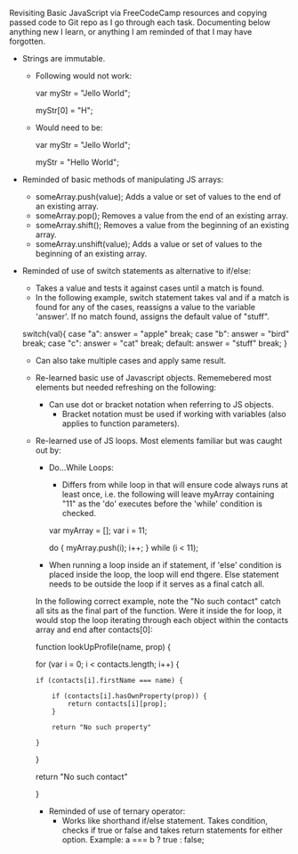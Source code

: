 Revisiting Basic JavaScript via FreeCodeCamp resources and copying passed code to Git repo as I go through each task. Documenting below anything new I learn, or anything I am reminded of that I may have forgotten.

- Strings are immutable.
    - Following would not work:

        var myStr = "Jello World";

        myStr[0] = "H";

    - Would need to be:

        var myStr = "Jello World";

        myStr = "Hello World";

- Reminded of basic methods of manipulating JS arrays:
    - someArray.push(value);
        Adds a value or set of values to the end of an existing array.
    - someArray.pop();
        Removes a value from the end of an existing array.
    - someArray.shift();
        Removes a value from the beginning of an existing array.
    - someArray.unshift(value);
        Adds a value or set of values to the beginning of an existing array.

- Reminded of use of switch statements as alternative to if/else:
    - Takes a value and tests it against cases until a match is found.
    - In the following example, switch statement takes val and if a match is found for any of the cases, reassigns a value to the variable 'answer'. If no match found, assigns the default value of "stuff".

    switch(val){
      case "a":
        answer = "apple"
        break;
      case "b":
        answer = "bird"
        break;
      case "c":
        answer = "cat"
        break;
      default:
        answer = "stuff"
        break;
    }
    
    - Can also take multiple cases and apply same result.

  - Re-learned basic use of Javascript objects. Rememebered most elements but needed refreshing on the following:
    - Can use dot or bracket notation when referring to JS objects.
      - Bracket notation must be used if working with variables (also applies to function parameters).

  - Re-learned use of JS loops. Most elements familiar but was caught out by:
    - Do...While Loops:
      - Differs from while loop in that will ensure code always runs at least once, i.e. the following will leave myArray containing "11" as the 'do' executes before the 'while' condition is checked.

      var myArray = [];
      var i = 11;

      do {
        myArray.push(i);
        i++;
      } while (i < 11);

    - When running a loop inside an if statement, if 'else' condition is placed inside the loop, the loop will end thgere. Else statement needs to be outside the loop if it serves as a final catch all.
    
    In the following correct example, note the "No such contact" catch all sits as the final part of the function. Were it inside the for loop, it would stop the loop iterating through each object within the contacts array and end after contacts[0]:

    function lookUpProfile(name, prop) {

      for (var i = 0; i < contacts.length; i++) {
        
        if (contacts[i].firstName === name) {
            
            if (contacts[i].hasOwnProperty(prop)) {
                return contacts[i][prop];
            }

            return "No such property"

        }

      }

      return "No such contact"

    }

    - Reminded of use of ternary operator:
      - Works like shorthand if/else statement. Takes condition, checks if true or false and takes return statements for either option. Example:
      a === b ? true : false;